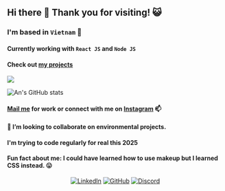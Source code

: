 ## Hi there 👋 Thank you for visiting! :smiley_cat:

### I'm based in `Vietnam` :city_sunset:

#### Currently working with `React JS` and `Node JS`
#### Check out [my projects](https://github.com/tnngoan?tab=repositories) 

![](https://komarev.com/ghpvc/?username=tnngoan&color=yellow) 

![An's GitHub stats](https://github-readme-stats.vercel.app/api?username=tnngoan&count_private=true&theme=react) 

#### [Mail me](mailto:ngoan.n.tr@gmail.com) for work or connect with me on [Instagram](https://www.instagram.com/nhu.ngo.an) 📫 
#### 👯 I’m looking to collaborate on environmental projects.
#### I'm trying to code regularly for real this 2025
#### Fun fact about me: I could have learned how to use makeup but I learned CSS instead. 😛

<p align="center">
	<a href="https://www.linkedin.com/in/tnngoan/"><img src="https://img.icons8.com/bubbles/50/000000/linkedin.png" alt="LinkedIn"/></a>
	<a href="https://github.com/tnngoan"><img src="https://img.icons8.com/bubbles/50/000000/github.png" alt="GitHub"/></a>
	<a href="https://discord.com/users/ananananan#4847"><img src="https://img.icons8.com/bubbles/50/000000/discord.png" alt="Discord"/></a>
</p>
